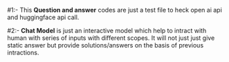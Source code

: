 #1:- This **Question and answer** codes are just a test file to heck open ai api and huggingface api call.

#2:- **Chat Model** is just an interactive model which help to intract with human with series of inputs with different scopes. It will not just just give static answer but provide solutions/answers on the basis of previous intractions.

